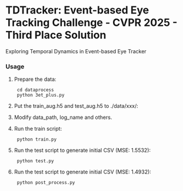 # TDTracker: Event-based Eye Tracking Challenge - CVPR 2025 - Third Place Solution
Exploring Temporal Dynamics in Event-based Eye Tracker

### Usage
1. Prepare the data:

        cd dataprocess
        python 3et_plus.py

2. Put the train_aug.h5 and test_aug.h5 to ./data/xxx/:

3. Modify data_path, log_name and others.

4. Run the train script:
    
        python train.py
5. Run the test script to generate initial CSV (MSE: 1.5532):

        python test.py

6. Run the test script to generate initial CSV (MSE: 1.4932):

        python post_process.py
